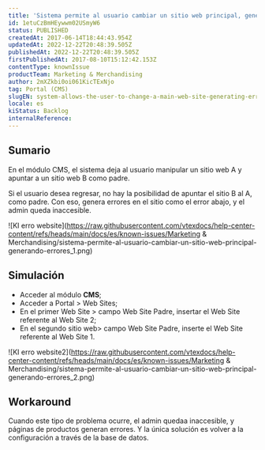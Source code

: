 ```yaml
---
title: 'Sistema permite al usuario cambiar un sitio web principal, generando errores'
id: 1etuCzBmHEywwm02USmyW6
status: PUBLISHED
createdAt: 2017-06-14T18:44:43.954Z
updatedAt: 2022-12-22T20:48:39.505Z
publishedAt: 2022-12-22T20:48:39.505Z
firstPublishedAt: 2017-08-10T15:12:42.153Z
contentType: knownIssue
productTeam: Marketing & Merchandising
author: 2mXZkbi0oi061KicTExNjo
tag: Portal (CMS)
slugEN: system-allows-the-user-to-change-a-main-web-site-generating-errors
locale: es
kiStatus: Backlog
internalReference: 
---
```


## Sumario

En el módulo CMS, el sistema deja al usuario manipular un sitio web A y apuntar a un sitio web B como padre.

Si el usuario desea regresar, no hay la posibilidad de apuntar el sitio B al A, como padre. Con eso, genera errores en el sitio como el error abajo, y el admin queda inaccesible.

![KI erro website](https://raw.githubusercontent.com/vtexdocs/help-center-content/refs/heads/main/docs/es/known-issues/Marketing & Merchandising/sistema-permite-al-usuario-cambiar-un-sitio-web-principal-generando-errores_1.png)

## Simulación

- Acceder al módulo __CMS__;
- Acceder a Portal > Web Sites;
- En el primer Web Site > campo Web Site Padre, insertar el Web Site referente al Web Site 2;
- En el segundo sitio web> campo Web Site Padre, inserte el Web Site referente al Web Site 1.

![KI erro website2](https://raw.githubusercontent.com/vtexdocs/help-center-content/refs/heads/main/docs/es/known-issues/Marketing & Merchandising/sistema-permite-al-usuario-cambiar-un-sitio-web-principal-generando-errores_2.png)

## Workaround

Cuando este tipo de problema ocurre, el admin quedaa inaccesible, y páginas de productos generan errores. Y la única solución es volver a la configuración a través de la base de datos.

